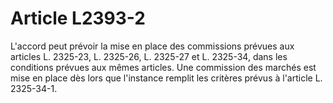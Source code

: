# Article L2393-2

L'accord peut prévoir la mise en place des commissions prévues aux articles L. 2325-23, L. 2325-26, L. 2325-27 et L. 2325-34, dans les conditions prévues aux mêmes articles. Une commission des marchés est mise en place dès lors que l'instance remplit les critères prévus à l'article L. 2325-34-1.